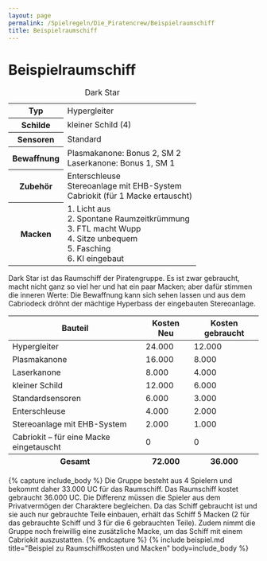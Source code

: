 ```yaml
---
layout: page
permalink: /Spielregeln/Die_Piratencrew/Beispielraumschiff
title: Beispielraumschiff
---
```


# Beispielraumschiff

<table>
<caption>Dark Star</caption>
<tbody>
<tr><th>Typ</th><td>Hypergleiter</td></tr>
<tr><th>Schilde</th><td>kleiner Schild (4)</td></tr>
<tr><th>Sensoren</th><td>Standard</td></tr>
<tr><th>Bewaffnung</th><td>Plasmakanone: Bonus 2, SM 2<br/>
Laserkanone: Bonus 1, SM 1</td></tr>
<tr><th>Zubehör</th><td>Enterschleuse<br/>
Stereoanlage mit EHB-System<br/>
Cabriokit (für 1 Macke ertauscht)</td></tr>
<tr><th>Macken</th><td>1. Licht aus<br/>
2. Spontane Raumzeitkrümmung<br/>
3. FTL macht Wupp<br/>
4. Sitze unbequem<br/>
5. Fasching<br/>
6. KI eingebaut</td></tr>
</tbody>
</table>

Dark Star ist das Raumschiff der Piratengruppe. Es ist zwar gebraucht, macht nicht ganz so viel her und hat ein paar Macken; aber dafür stimmen die inneren Werte: Die Bewaffnung kann sich sehen lassen und aus dem Cabriodeck dröhnt der mächtige Hyperbass der eingebauten Stereoanlage.

<table>
<thead>
<tr><th>Bauteil</th><th>Kosten Neu</th><th>Kosten gebraucht</th></tr>
</thead>
<tbody>
<tr><td>Hypergleiter</td><td>24.000</td><td>12.000</td></tr>
<tr><td>Plasmakanone</td><td>16.000</td><td>8.000</td></tr>
<tr><td>Laserkanone</td><td>8.000</td><td>4.000</td></tr>
<tr><td>kleiner Schild</td><td>12.000</td><td>6.000</td></tr>
<tr><td>Standardsensoren</td><td>6.000</td><td>3.000</td></tr>
<tr><td>Enterschleuse</td><td>4.000</td><td>2.000</td></tr>
<tr><td>Stereoanlage mit EHB-System</td><td>2.000</td><td>1.000</td></tr>
<tr><td>Cabriokit &ndash; für eine Macke eingetauscht</td><td>0</td><td>0</td></tr>
</tbody>
<tfoot>
<tr><th>Gesamt</th><th>72.000</th><th>36.000</th></tr>
</tfoot>
</table>

{% capture include_body %}
Die Gruppe besteht aus 4 Spielern und bekommt daher 33.000 UC für das Raumschiff. Das Raumschiff kostet gebraucht 36.000 UC. Die Differenz müssen die Spieler aus dem Privatvermögen der Charaktere begleichen. Da das Schiff gebraucht ist und sie auch nur gebrauchte Teile einbauen, erhält das Schiff 5 Macken (2 für das gebrauchte Schiff und 3 für die 6 gebrauchten Teile). Zudem nimmt die Gruppe noch freiwillig eine zusätzliche Macke, um das Schiff mit einem Cabriokit auszustatten.
{% endcapture %}
{% include beispiel.md title="Beispiel zu Raumschiffkosten und Macken" body=include_body %}
